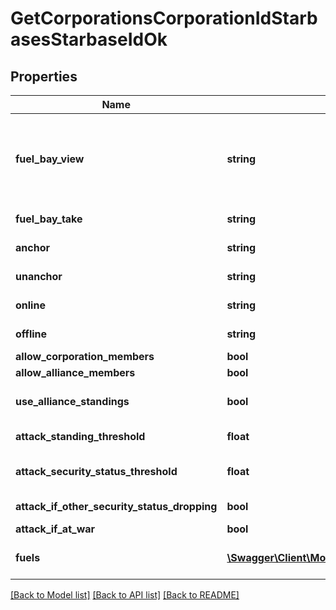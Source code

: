 # GetCorporationsCorporationIdStarbasesStarbaseIdOk

## Properties
Name | Type | Description | Notes
------------ | ------------- | ------------- | -------------
**fuel_bay_view** | **string** | Who can view the starbase (POS)&#39;s fule bay. Characters either need to have required role or belong to the starbase (POS) owner&#39;s corporation or alliance, as described by the enum, all other access settings follows the same scheme | 
**fuel_bay_take** | **string** | Who can take fuel blocks out of the starbase (POS)&#39;s fuel bay | 
**anchor** | **string** | Who can anchor starbase (POS) and its structures | 
**unanchor** | **string** | Who can unanchor starbase (POS) and its structures | 
**online** | **string** | Who can online starbase (POS) and its structures | 
**offline** | **string** | Who can offline starbase (POS) and its structures | 
**allow_corporation_members** | **bool** | allow_corporation_members boolean | 
**allow_alliance_members** | **bool** | allow_alliance_members boolean | 
**use_alliance_standings** | **bool** | True if the starbase (POS) is using alliance standings, otherwise using corporation&#39;s | 
**attack_standing_threshold** | **float** | Starbase (POS) will attack if target&#39;s standing is lower than this value | [optional] 
**attack_security_status_threshold** | **float** | Starbase (POS) will attack if target&#39;s security standing is lower than this value | [optional] 
**attack_if_other_security_status_dropping** | **bool** | attack_if_other_security_status_dropping boolean | 
**attack_if_at_war** | **bool** | attack_if_at_war boolean | 
**fuels** | [**\Swagger\Client\Model\GetCorporationsCorporationIdStarbasesStarbaseIdOkFuels[]**](GetCorporationsCorporationIdStarbasesStarbaseIdOkFuels.md) | Fuel blocks and other things that will be consumed when operating a starbase (POS) | [optional] 

[[Back to Model list]](../README.md#documentation-for-models) [[Back to API list]](../README.md#documentation-for-api-endpoints) [[Back to README]](../README.md)


